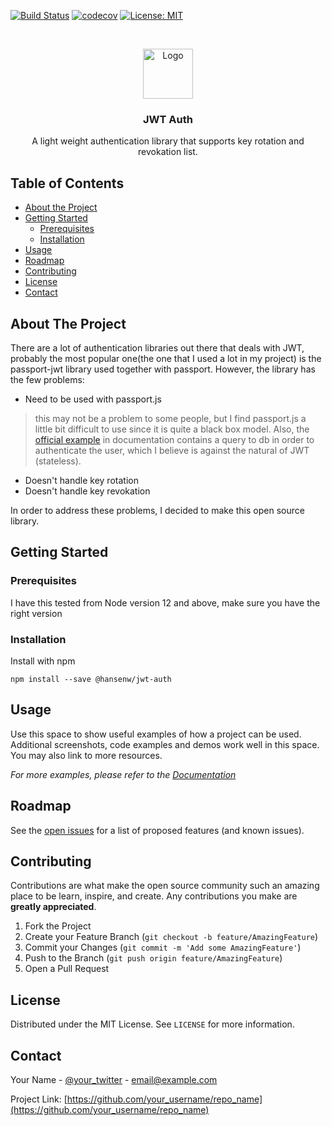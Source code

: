 [![Build Status](https://travis-ci.org/WangHansen/jwt-auth.svg?branch=master)](https://travis-ci.org/WangHansen/jwt-auth)
[![codecov](https://codecov.io/gh/WangHansen/jwt-auth/branch/master/graph/badge.svg)](https://codecov.io/gh/WangHansen/jwt-auth)
[![License: MIT](https://img.shields.io/badge/License-MIT-yellow.svg)](https://opensource.org/licenses/MIT)

<!-- PROJECT LOGO -->
<br />
<p align="center">
  <a href="https://github.com/WangHansen/jwt-auth">
    <img src="images/logo.png" alt="Logo" width="80" height="80">
  </a>

  <h3 align="center">JWT Auth</h3>

  <p align="center">
    A light weight authentication library that supports key rotation and revokation list.
    <br />
    <!-- <a href="https://github.com/WangHansen/jwt-auth"><strong>Explore the docs »</strong></a>
    <br />
    <br />
    <a href="https://github.com/WangHansen/jwt-auth">View Demo</a>
    ·
    <a href="https://github.com/WangHansen/jwt-auth/issues">Report Bug</a>
    ·
    <a href="https://github.com/WangHansen/jwt-auth/issues">Request Feature</a> -->
  </p>
</p>

<!-- TABLE OF CONTENTS -->

## Table of Contents

- [About the Project](#about-the-project)
- [Getting Started](#getting-started)
  - [Prerequisites](#prerequisites)
  - [Installation](#installation)
- [Usage](#usage)
- [Roadmap](#roadmap)
- [Contributing](#contributing)
- [License](#license)
- [Contact](#contact)

<!-- ABOUT THE PROJECT -->

## About The Project

There are a lot of authentication libraries out there that deals with JWT, probably the most popular one(the one that I used a lot in my project) is the passport-jwt library used together with passport. However, the library has the few problems:
- Need to be used with passport.js
> this may not be a problem to some people, but I find passport.js a little bit difficult to use since it is quite a black box model. Also, the [official example](http://www.passportjs.org/packages/passport-jwt/#configure-strategy) in documentation contains a query to db in order to authenticate the user, which I believe is against the natural of JWT (stateless).
- Doesn't handle key rotation
- Doesn't handle key revokation

In order to address these problems, I decided to make this open source library.

<!-- GETTING STARTED -->

## Getting Started

### Prerequisites

I have this tested from Node version 12 and above, make sure you have the right version

### Installation

Install with npm

```JS
npm install --save @hansenw/jwt-auth
```

<!-- USAGE EXAMPLES -->

## Usage

Use this space to show useful examples of how a project can be used. Additional screenshots, code examples and demos work well in this space. You may also link to more resources.

_For more examples, please refer to the [Documentation](https://example.com)_

<!-- ROADMAP -->

## Roadmap

See the [open issues](https://github.com/othneildrew/Best-README-Template/issues) for a list of proposed features (and known issues).

<!-- CONTRIBUTING -->

## Contributing

Contributions are what make the open source community such an amazing place to be learn, inspire, and create. Any contributions you make are **greatly appreciated**.

1. Fork the Project
2. Create your Feature Branch (`git checkout -b feature/AmazingFeature`)
3. Commit your Changes (`git commit -m 'Add some AmazingFeature'`)
4. Push to the Branch (`git push origin feature/AmazingFeature`)
5. Open a Pull Request

<!-- LICENSE -->

## License

Distributed under the MIT License. See `LICENSE` for more information.

<!-- CONTACT -->

## Contact

Your Name - [@your_twitter](https://twitter.com/your_username) - email@example.com

Project Link: [https://github.com/your_username/repo_name](https://github.com/your_username/repo_name)
